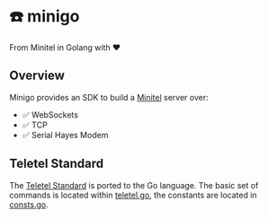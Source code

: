# :telephone: minigo

From Minitel in Golang with :heart:

## Overview

Minigo provides an SDK to build a [Minitel](https://en.wikipedia.org/wiki/Minitel) server over:

* :white_check_mark: WebSockets
* :white_check_mark: TCP
* :white_check_mark: Serial Hayes Modem

## Teletel Standard

The [Teletel Standard](http://543210.free.fr/TV/stum1b.pdf) is ported to the Go language. The basic set of commands
is located within [teletel.go](minigo/main/teletel.go), the constants are located in [consts.go](minigo/main/consts.go).
